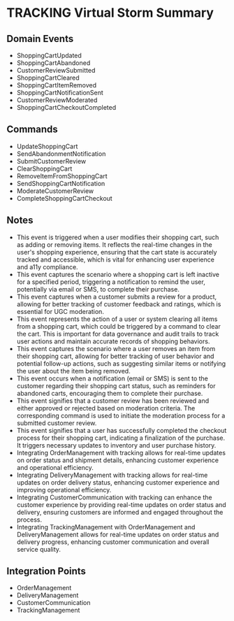 # TRACKING Virtual Storm Summary

## Domain Events
- ShoppingCartUpdated
- ShoppingCartAbandoned
- CustomerReviewSubmitted
- ShoppingCartCleared
- ShoppingCartItemRemoved
- ShoppingCartNotificationSent
- CustomerReviewModerated
- ShoppingCartCheckoutCompleted

## Commands
- UpdateShoppingCart
- SendAbandonmentNotification
- SubmitCustomerReview
- ClearShoppingCart
- RemoveItemFromShoppingCart
- SendShoppingCartNotification
- ModerateCustomerReview
- CompleteShoppingCartCheckout

## Notes
- This event is triggered when a user modifies their shopping cart, such as adding or removing items. It reflects the real-time changes in the user's shopping experience, ensuring that the cart state is accurately tracked and accessible, which is vital for enhancing user experience and a11y compliance.
- This event captures the scenario where a shopping cart is left inactive for a specified period, triggering a notification to remind the user, potentially via email or SMS, to complete their purchase.
- This event captures when a customer submits a review for a product, allowing for better tracking of customer feedback and ratings, which is essential for UGC moderation.
- This event represents the action of a user or system clearing all items from a shopping cart, which could be triggered by a command to clear the cart. This is important for data governance and audit trails to track user actions and maintain accurate records of shopping behaviors.
- This event captures the scenario where a user removes an item from their shopping cart, allowing for better tracking of user behavior and potential follow-up actions, such as suggesting similar items or notifying the user about the item being removed.
- This event occurs when a notification (email or SMS) is sent to the customer regarding their shopping cart status, such as reminders for abandoned carts, encouraging them to complete their purchase.
- This event signifies that a customer review has been reviewed and either approved or rejected based on moderation criteria. The corresponding command is used to initiate the moderation process for a submitted customer review.
- This event signifies that a user has successfully completed the checkout process for their shopping cart, indicating a finalization of the purchase. It triggers necessary updates to inventory and user purchase history.
- Integrating OrderManagement with tracking allows for real-time updates on order status and shipment details, enhancing customer experience and operational efficiency.
- Integrating DeliveryManagement with tracking allows for real-time updates on order delivery status, enhancing customer experience and improving operational efficiency.
- Integrating CustomerCommunication with tracking can enhance the customer experience by providing real-time updates on order status and delivery, ensuring customers are informed and engaged throughout the process.
- Integrating TrackingManagement with OrderManagement and DeliveryManagement allows for real-time updates on order status and delivery progress, enhancing customer communication and overall service quality.

## Integration Points
- OrderManagement
- DeliveryManagement
- CustomerCommunication
- TrackingManagement
